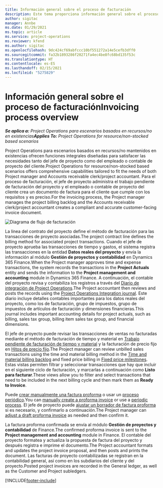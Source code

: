 ```yaml
---
title: Información general sobre el proceso de facturación
description: Este tema proporciona información general sobre el proceso de facturación en Project Operations para escenarios basados en recursos/no mantenidos en existencias.
author: sigitac
manager: Annbe
ms.date: 01/29/2021
ms.topic: article
ms.service: project-operations
ms.reviewer: kfend
ms.author: sigitac
ms.openlocfilehash: 9dc424cf69abfccc10bf551272a14e5cefb3dff0
ms.sourcegitcommit: fa32b1893286f20271fa4ec4be8fc68bd135f53c
ms.translationtype: HT
ms.contentlocale: es-ES
ms.lasthandoff: 02/15/2021
ms.locfileid: "5275829"
---
```

# <a name="invoicing-process-overview"></a><span data-ttu-id="1b98b-103">Información general sobre el proceso de facturación</span><span class="sxs-lookup"><span data-stu-id="1b98b-103">Invoicing process overview</span></span>

<span data-ttu-id="1b98b-104">_**Se aplica a:** Project Operations para escenarios basados en recursos/no en existencias_</span><span class="sxs-lookup"><span data-stu-id="1b98b-104">_**Applies To:** Project Operations for resource/non-stocked based scenarios_</span></span>

<span data-ttu-id="1b98b-105">Project Operations para escenarios basados en recursos/no mantenidos en existencias ofrecen funciones integrales diseñadas para satisfacer las necesidades tanto del jefe de proyecto como del empleado o contable de proyecto del cliente.</span><span class="sxs-lookup"><span data-stu-id="1b98b-105">Project Operations for resource/non-stocked based scenarios offers comprehensive capabilities tailored to fit the needs of both Project manager and Accounts receivable clerk/project accountant.</span></span> <span data-ttu-id="1b98b-106">Para el proceso de facturación, el jefe de proyecto administra el trabajo pendiente de facturación del proyecto y el empleado o contable de proyecto del cliente crea un documento de factura para el cliente que cumple con los requisitos y es preciso.</span><span class="sxs-lookup"><span data-stu-id="1b98b-106">For the invoicing process, the Project manager manages the project billing backlog and the Accounts receivable clerk/project accountant creates a compliant and accurate customer-facing invoice document.</span></span>

![Diagrama de flujo de facturación](./media/invoicing-flow.png)

<span data-ttu-id="1b98b-108">La línea del contrato del proyecto define el método de facturación para las transacciones de proyecto asociadas.</span><span class="sxs-lookup"><span data-stu-id="1b98b-108">The project contract line defines the billing method for associated project transactions.</span></span> <span data-ttu-id="1b98b-109">Cuando el jefe de proyecto aprueba las transacciones de tiempo y gastos, el sistema registra las transacciones en la entidad **Datos reales del proyecto** y envía la información al módulo **Gestión de proyectos y contabilidad** en Dynamics 365 Finance.</span><span class="sxs-lookup"><span data-stu-id="1b98b-109">When the Project manager approves time and expense transactions, the system records the transactions in the **Project Actuals** entity and sends the information to the **Project management and accounting** module in Dynamics 365 Finance.</span></span> <span data-ttu-id="1b98b-110">A continuación, el contable del proyecto revisa y contabiliza los registros a través del [Diario de integración de Project Operations](../project-accounting/project-operations-integration-journal.md).</span><span class="sxs-lookup"><span data-stu-id="1b98b-110">The Project accountant then reviews and posts the records using the [Project Operations Integration journal](../project-accounting/project-operations-integration-journal.md).</span></span> <span data-ttu-id="1b98b-111">Este diario incluye detalles contables importantes para los datos reales del proyecto, como los de facturación, grupo de impuestos, grupo de impuestos de artículos de facturación y dimensiones financieras.</span><span class="sxs-lookup"><span data-stu-id="1b98b-111">This journal includes important accounting details for project actuals, such as billing, sales tax group, billing item sales tax group, and financial dimensions.</span></span>

<span data-ttu-id="1b98b-112">El jefe de proyecto puede revisar las transacciones de ventas no facturadas mediante el método de facturación de tiempo y material en [Trabajo pendiente de facturación de tiempo y material](../proforma-invoicing/manage-billing-backlog.md#time-and-material-billing-backlog) y la facturación de precio fijo en [Hitos de precio fijo](../proforma-invoicing/manage-billing-backlog.md#fixed-price-milestones).</span><span class="sxs-lookup"><span data-stu-id="1b98b-112">The Project manager can review unbilled sales transactions using the time and material billing method in the [Time and material billing backlog](../proforma-invoicing/manage-billing-backlog.md#time-and-material-billing-backlog) and fixed price billing in [Fixed price milestones](../proforma-invoicing/manage-billing-backlog.md#fixed-price-milestones).</span></span> <span data-ttu-id="1b98b-113">Estas vistas permiten filtrar y seleccionar transacciones que hay que incluir en el siguiente ciclo de facturación, y marcarlas a continuación como **Listo para facturar**.</span><span class="sxs-lookup"><span data-stu-id="1b98b-113">These views allow you to filter and select transactions that need to be included in the next billing cycle and then mark them as **Ready to Invoice**.</span></span>

<span data-ttu-id="1b98b-114">Puede [crear manualmente una factura proforma](../proforma-invoicing/create-manual-proforma-invoice.md) o usar un [proceso periódico](../proforma-invoicing/configure-automated-invoice-creation.md).</span><span class="sxs-lookup"><span data-stu-id="1b98b-114">You can [manually create a proforma invoice](../proforma-invoicing/create-manual-proforma-invoice.md) or use a [periodic process](../proforma-invoicing/configure-automated-invoice-creation.md).</span></span> <span data-ttu-id="1b98b-115">El jefe de proyecto puede [ajustar un borrador de factura proforma](../proforma-invoicing/manage-proforma-invoice.md) si es necesario, y confirmarlo a continuación.</span><span class="sxs-lookup"><span data-stu-id="1b98b-115">The Project manager can [adjust a draft proforma invoice](../proforma-invoicing/manage-proforma-invoice.md) as needed and then confirm it.</span></span>

<span data-ttu-id="1b98b-116">La factura proforma confirmada se envía al módulo **Gestión de proyectos y contabilidad** de Finance.</span><span class="sxs-lookup"><span data-stu-id="1b98b-116">The confirmed proforma invoice is sent to the **Project management and accounting** module in Finance.</span></span> <span data-ttu-id="1b98b-117">El contable del proyecto formatea y actualiza la propuesta de factura del proyecto y después registra e imprime el documento.</span><span class="sxs-lookup"><span data-stu-id="1b98b-117">The Project accountant formats and updates the project invoice proposal, and then posts and prints the document.</span></span> <span data-ttu-id="1b98b-118">Las facturas de proyecto contabilizadas se registran en la contabilidad general, así como en los subdiarios del cliente y del proyecto.</span><span class="sxs-lookup"><span data-stu-id="1b98b-118">Posted project invoices are recorded in the General ledger, as well as the Customer and Project subledgers.</span></span>


[!INCLUDE[footer-include](../includes/footer-banner.md)]